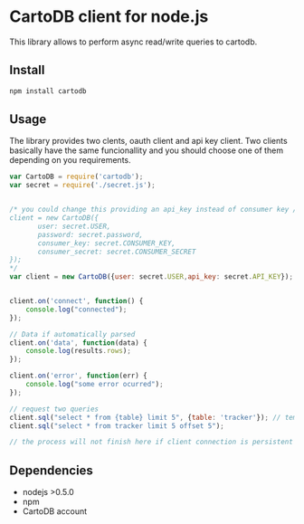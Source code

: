 CartoDB client for node.js
=================================

This library allows to perform async read/write queries to cartodb.

Install
------

```bash
npm install cartodb
```


Usage
-----

The library provides two clents, oauth client and api key client. Two clients basically have the same funcionallity and you should choose one of them depending on you requirements. 

```javascript
var CartoDB = require('cartodb');
var secret = require('./secret.js');


/* you could change this providing an api_key instead of consumer key / secret if you want to use oath
client = new CartoDB({
       user: secret.USER,
       password: secret.password,
       consumer_key: secret.CONSUMER_KEY, 
       consumer_secret: secret.CONSUMER_SECRET
});
*/
var client = new CartoDB({user: secret.USER,api_key: secret.API_KEY});


client.on('connect', function() {
    console.log("connected");
});

// Data if automatically parsed
client.on('data', function(data) {
    console.log(results.rows);
});

client.on('error', function(err) {
    console.log("some error ocurred");
});

// request two queries
client.sql("select * from {table} limit 5", {table: 'tracker'}); // template can be used
client.sql("select * from tracker limit 5 offset 5");

// the process will not finish here if client connection is persistent
```



Dependencies
------------
* nodejs >0.5.0
* npm
* CartoDB account

